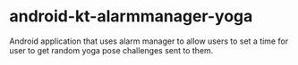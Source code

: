 # android-kt-alarmmanager-yoga
Android application that uses alarm manager to allow users to set a time for user to get random yoga pose challenges sent to them.
